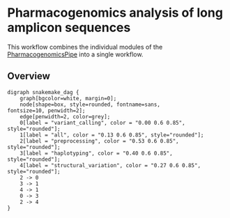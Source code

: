 # Pharmacogenomics analysis of long amplicon sequences

This workflow combines the individual modules of the [PharmacogenomicsPipe](https://git.lumc.nl/PharmacogenomicsPipe) into a single workflow.

## Overview
```plantuml
digraph snakemake_dag {
    graph[bgcolor=white, margin=0];
    node[shape=box, style=rounded, fontname=sans,                 fontsize=10, penwidth=2];
    edge[penwidth=2, color=grey];
	0[label = "variant_calling", color = "0.00 0.6 0.85", style="rounded"];
	1[label = "all", color = "0.13 0.6 0.85", style="rounded"];
	2[label = "preprocessing", color = "0.53 0.6 0.85", style="rounded"];
	3[label = "haplotyping", color = "0.40 0.6 0.85", style="rounded"];
	4[label = "structural_variation", color = "0.27 0.6 0.85", style="rounded"];
	2 -> 0
	3 -> 1
	4 -> 1
	0 -> 3
	2 -> 4
}
```            
